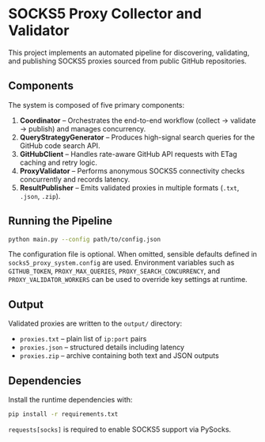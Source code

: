 # SOCKS5 Proxy Collector and Validator

This project implements an automated pipeline for discovering, validating, and publishing SOCKS5 proxies sourced from public GitHub repositories.

## Components

The system is composed of five primary components:

1. **Coordinator** – Orchestrates the end-to-end workflow (collect → validate → publish) and manages concurrency.
2. **QueryStrategyGenerator** – Produces high-signal search queries for the GitHub code search API.
3. **GitHubClient** – Handles rate-aware GitHub API requests with ETag caching and retry logic.
4. **ProxyValidator** – Performs anonymous SOCKS5 connectivity checks concurrently and records latency.
5. **ResultPublisher** – Emits validated proxies in multiple formats (`.txt`, `.json`, `.zip`).

## Running the Pipeline

```bash
python main.py --config path/to/config.json
```

The configuration file is optional. When omitted, sensible defaults defined in `socks5_proxy_system.config` are used. Environment variables such as `GITHUB_TOKEN`, `PROXY_MAX_QUERIES`, `PROXY_SEARCH_CONCURRENCY`, and `PROXY_VALIDATOR_WORKERS` can be used to override key settings at runtime.

## Output

Validated proxies are written to the `output/` directory:

- `proxies.txt` – plain list of `ip:port` pairs
- `proxies.json` – structured details including latency
- `proxies.zip` – archive containing both text and JSON outputs

## Dependencies

Install the runtime dependencies with:

```bash
pip install -r requirements.txt
```

`requests[socks]` is required to enable SOCKS5 support via PySocks.
